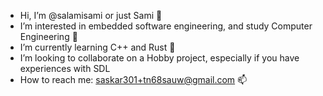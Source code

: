 -  Hi, I’m @salamisami or just Sami 👋
- I’m interested in embedded software engineering, and study Computer Engineering 👀
-  I’m currently learning C++ and Rust 🌱
-  I’m looking to collaborate on a Hobby project, especially if you have experiences with SDL
-  How to reach me: saskar301+tn68sauw@gmail.com 📫

<!---
salamisami/salamisami is a ✨ special ✨ repository because its `README.md` (this file) appears on your GitHub profile.
You can click the Preview link to take a look at your changes.
--->
